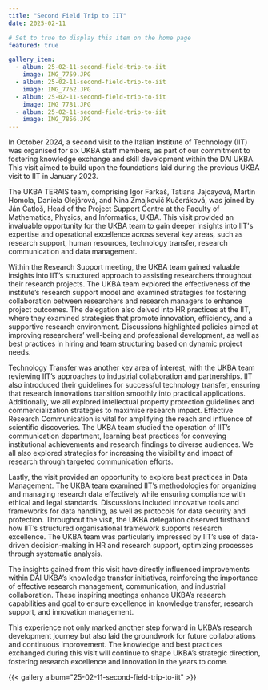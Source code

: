 ```yaml
---
title: "Second Field Trip to IIT"
date: 2025-02-11

# Set to true to display this item on the home page
featured: true

gallery_item:
  - album: 25-02-11-second-field-trip-to-iit
    image: IMG_7759.JPG
  - album: 25-02-11-second-field-trip-to-iit
    image: IMG_7762.JPG
  - album: 25-02-11-second-field-trip-to-iit
    image: IMG_7781.JPG
  - album: 25-02-11-second-field-trip-to-iit
    image: IMG_7856.JPG
---
```


In October 2024, a second visit to the Italian Institute of Technology (IIT) was organised for six UKBA staff members,
as part of our commitment to fostering knowledge exchange and skill development within the DAI UKBA. This visit aimed to
build upon the foundations laid during the previous UKBA visit to IIT in January 2023.

The UKBA TERAIS team, comprising Igor Farkaš, Tatiana Jajcayová, Martin Homola, Daniela Olejárová, and Nina Zmajkovič
Kučeráková, was joined by Ján Čatloš, Head of the Project Support Centre at the Faculty of Mathematics, Physics, and
Informatics, UKBA. This visit provided an invaluable opportunity for the UKBA team to gain deeper insights into IIT's
expertise and operational excellence across several key areas, such as research support, human resources, technology
transfer, research communication and data management.  

Within the Research Support meeting, the UKBA team gained valuable insights into IIT’s structured approach to assisting
researchers throughout their research projects. The UKBA team explored the effectiveness of the institute’s research
support model and examined strategies for fostering collaboration between researchers and research managers to enhance
project outcomes. The delegation also delved into HR practices at the IIT, where they examined strategies that promote
innovation, efficiency, and a supportive research environment. Discussions highlighted policies aimed at improving
researchers’ well-being and professional development, as well as best practices in hiring and team structuring based on
dynamic project needs.

Technology Transfer was another key area of interest, with the UKBA team reviewing IIT’s approaches to industrial
collaboration and partnerships. IIT also introduced their guidelines for successful technology transfer, ensuring that
research innovations transition smoothly into practical applications. Additionally, we all explored intellectual
property protection guidelines and commercialization strategies to maximise research impact.
Effective Research Communication is vital for amplifying the reach and influence of scientific discoveries. The UKBA
team studied the operation of IIT’s communication department, learning best practices for conveying institutional
achievements and research findings to diverse audiences. We all also explored strategies for increasing the visibility
and impact of research through targeted communication efforts.

Lastly, the visit provided an opportunity to explore best practices in Data Management. The UKBA team examined IIT’s
methodologies for organizing and managing research data effectively while ensuring compliance with ethical and legal
standards. Discussions included innovative tools and frameworks for data handling, as well as protocols for data
security and protection. Throughout the visit, the UKBA delegation observed firsthand how IIT’s structured
organisational framework supports research excellence. The UKBA team was particularly impressed by IIT’s use of
data-driven decision-making in HR and research support, optimizing processes through systematic analysis.

The insights gained from this visit have directly influenced improvements within DAI UKBA’s knowledge transfer
initiatives, reinforcing the importance of effective research management, communication, and industrial collaboration.
These inspiring meetings enhance UKBA’s research capabilities and goal to ensure excellence in knowledge transfer,
research support, and innovation management.

This experience not only marked another step forward in UKBA’s research development journey but also laid the groundwork
for future collaborations and continuous improvement. The knowledge and best practices exchanged during this visit will
continue to shape UKBA’s strategic direction, fostering research excellence and innovation in the years to come.

{{< gallery album="25-02-11-second-field-trip-to-iit" >}}
